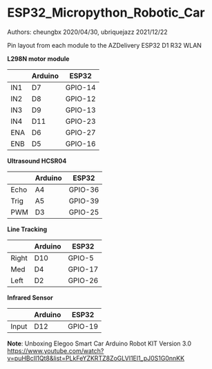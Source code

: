 # ESP32_Micropython_Robotic_Car

Authors: cheungbx  2020/04/30, ubriquejazz 2021/12/22

Pin layout from each module to the AZDelivery ESP32 D1 R32 WLAN



**L298N motor module**

|      | Arduino | ESP32   |
| ---- | ------- | ------- |
| IN1  | D7      | GPIO-14 |
| IN2  | D8      | GPIO-12 |
| IN3  | D9      | GPIO-13 |
| IN4  | D11     | GPIO-23 |
| ENA  | D6      | GPIO-27 |
| ENB  | D5      | GPIO-16 |

**Ultrasound HCSR04**

|      | Arduino | ESP32   |
| ---- | ------- | ------- |
| Echo | A4      | GPIO-36 |
| Trig | A5      | GPIO-39 |
| PWM  | D3      | GPIO-25 |

**Line Tracking** 

|       | Arduino | ESP32   |
| ----- | ------- | ------- |
| Right | D10     | GPIO-5  |
| Med   | D4      | GPIO-17 |
| Left  | D2      | GPIO-26 |

**Infrared Sensor**

|       | Arduino | ESP32   |
| ----- | ------- | ------- |
| Input | D12     | GPIO-19 |



**Note**: Unboxing Elegoo Smart Car Arduino Robot KIT Version 3.0
https://www.youtube.com/watch?v=puHBcII1Qt8&list=PLkFeYZKRTZ8ZoGLVI1El1_pJ0S1G0nnKK

